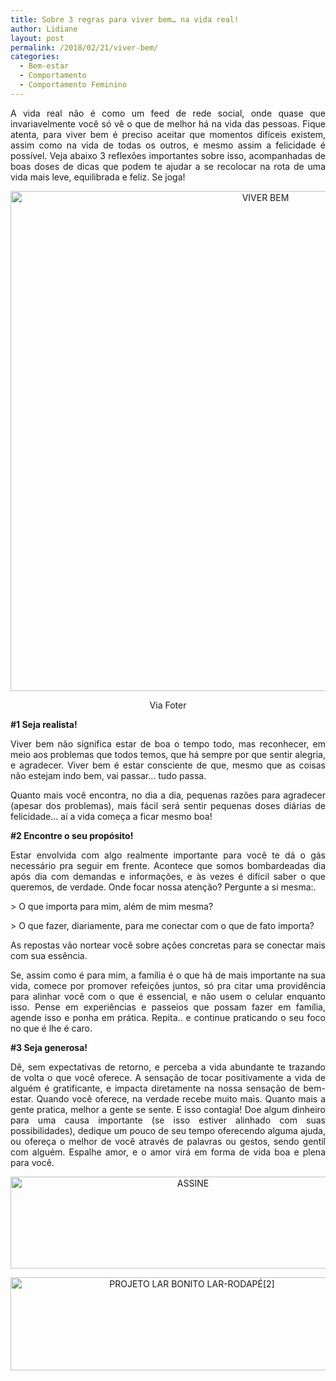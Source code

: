 ```yaml
---
title: Sobre 3 regras para viver bem… na vida real!
author: Lidiane
layout: post
permalink: /2018/02/21/viver-bem/
categories:
  - Bem-estar
  - Comportamento
  - Comportamento Feminino
---
```

<p align="justify">
  A vida real não é como um feed de rede social, onde quase que invariavelmente você só vê o que de melhor há na vida das pessoas. Fique atenta, para viver bem é preciso aceitar que momentos difíceis existem, assim como na vida de todas os outros, e mesmo assim a felicidade é possível. Veja abaixo 3 reflexões importantes sobre isso, acompanhadas de boas doses de dicas que podem te ajudar a se recolocar na rota de uma vida mais leve, equilibrada e feliz. Se joga!
</p>

<p align="center">
  <img class="alignnone size-full wp-image-14549" src="https://www.trololodemulher.com.br/2018/02/VIVER-BEM.jpg" alt="VIVER BEM" width="800" height="800" />
</p>

<p align="center">
  Via Foter
</p>

<p align="justify">
  <strong>#1 Seja realista!</strong>
</p>

<p align="justify">
  Viver bem não significa estar de boa o tempo todo, mas reconhecer, em meio aos problemas que todos temos, que há sempre por que sentir alegria, e agradecer. Viver bem é estar consciente de que, mesmo que as coisas não estejam indo bem, vai passar… tudo passa.
</p>

<p align="justify">
  Quanto mais você encontra, no dia a dia, pequenas razões para agradecer (apesar dos problemas), mais fácil será sentir pequenas doses diárias de felicidade… aí a vida começa a ficar mesmo boa!
</p>

<p align="justify">
  <strong>#2 Encontre o seu propósito!</strong>
</p>

<p align="justify">
  Estar envolvida com algo realmente importante para você te dá o gás necessário pra seguir em frente. Acontece que somos bombardeadas dia após dia com demandas e informações, e às vezes é difícil saber o que queremos, de verdade. Onde focar nossa atenção? Pergunte a si mesma:.
</p>

<p align="justify">
  > O que importa para mim, além de mim mesma?
</p>

<p align="justify">
  > O que fazer, diariamente, para me conectar com o que de fato importa?
</p>

<p align="justify">
  As repostas vão nortear você sobre ações concretas para se conectar mais com sua essência.
</p>

<p align="justify">
  Se, assim como é para mim, a família é o que há de mais importante na sua vida, comece por promover refeições juntos, só pra citar uma providência para alinhar você com o que é essencial, e não usem o celular enquanto isso. Pense em experiências e passeios que possam fazer em família, agende isso e ponha em prática. Repita.. e continue praticando o seu foco no que é lhe é caro.
</p>

<p align="justify">
  <strong>#3 Seja generosa!</strong>
</p>

<p align="justify">
  Dê, sem expectativas de retorno, e perceba a vida abundante te trazando de volta o que você oferece. A sensação de tocar positivamente a vida de alguém é gratificante, e impacta diretamente na nossa sensação de bem-estar. Quando você oferece, na verdade recebe muito mais. Quanto mais a gente pratica, melhor a gente se sente. E isso contagia! Doe algum dinheiro para uma causa importante (se isso estiver alinhado com suas possibilidades), dedique um pouco de seu tempo oferecendo alguma ajuda, ou ofereça o melhor de você através de palavras ou gestos, sendo gentil com alguém. Espalhe amor, e o amor virá em forma de vida boa e plena para você.
</p>

<p align="center">
  <a href="http://feedburner.google.com/fb/a/mailverify?uri=blogbichafemea&loc=pt_BR" target="_blank" rel="noopener noreferrer"><img class="alignnone size-full wp-image-14011" src="https://www.trololodemulher.com.br/2017/08/ASSINE.jpg" alt="ASSINE" width="568" height="147" /></a>
</p>

<p align="center">
  <a href="http://www.trololodemulher.com.br/projeto-lar-bonito-lar/"><img class="wp-image-14554 size-full" src="https://www.trololodemulher.com.br/2018/02/PROJETO-LAR-BONITO-LAR-RODAPÉ2.jpg" alt="PROJETO LAR BONITO LAR-RODAPÉ[2]" width="565" height="149" /></a>
</p>

<p style="text-align: center;" align="justify">